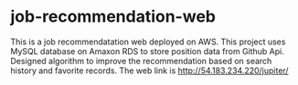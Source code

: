 # job-recommendation-web
This is a job recommendatation web deployed on AWS. This project uses MySQL database on Amaxon RDS to store position data from Github Api.
Designed algorithm to improve the recommendation based on search history and favorite records.
The web link is http://54.183.234.220/jupiter/
